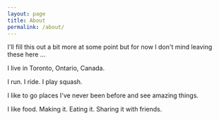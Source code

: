 ```yaml
---
layout: page
title: About
permalink: /about/
---
```


I'll fill this out a bit more at some point but for now I don't mind leaving these here ...

I live in Toronto, Ontario, Canada.

I run. I ride. I play squash.

I like to go places I've never been before and see amazing things.

I like food. Making it. Eating it. Sharing it with friends.